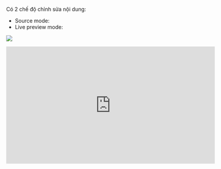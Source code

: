Có 2 chế độ chỉnh sửa nội dung:
- Source mode:
- Live preview mode:

![](https://publish-01.obsidian.md/access/f786db9fac45774fa4f0d8112e232d67/Attachments/Editor%20update%20chart.png) 
<iframe width="560" height="315" src="https://www.youtube.com/embed/NVewTkcnt4s" title="YouTube video player" frameborder="0" allow="accelerometer; autoplay; clipboard-write; encrypted-media; gyroscope; picture-in-picture; web-share" allowfullscreen></iframe>
